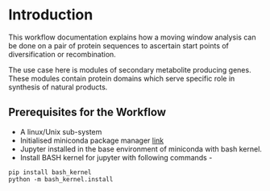 # Introduction

This workflow documentation explains how a moving window analysis can be done on a pair of protein sequences to ascertain start points of diversification or recombination. 

The use case here is modules of secondary metabolite producing genes. These modules contain protein domains which serve specific role in synthesis of natural products. 

## Prerequisites for the Workflow

 - A linux/Unix sub-system
 - Initialised miniconda package manager [link](https://docs.conda.io/projects/conda/en/latest/user-guide/install/)
 - Jupyter installed in the base environment of miniconda with bash kernel. 
 - Install BASH kernel for jupyter with following commands - 
 ```
 pip install bash_kernel
 python -m bash_kernel.install
 ```
